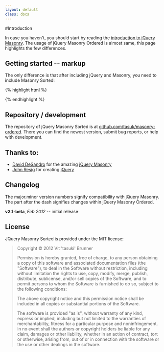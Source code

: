 ```yaml
---
layout: default
class: docs
---
```


#Introduction

In case you haven't, you should start by reading the [introduction to jQuery Masonry](http://masonry.desandro.com/docs/intro.html). The usage of jQuery Masonry Ordered is almost same, this page highlights the few differences.

## Getting started -- markup

The only difference is that after including jQuery and Masonry, you need to include Masonry Sorted:

{% highlight html %}
<script src="//ajax.googleapis.com/ajax/libs/jquery/1.6.1/jquery.min.js"></script>
<script src="/path/to/jquery.masonry.min.js"></script>
<script src="/path/to/jquery.masonry.ordered.js"></script>
{% endhighlight %}

## Repository / development

The repository of jQuery Masonry Sorted is at [github.com/tasuk/masonry-ordered](http://github.com/tasuk/masonry-ordered). There you can find the newest version, submit bug reports, or help with development.

## Thanks to:
- [David DeSandro](http://desandro.com/) for the amazing [jQuery Masonry](http://masonry.desandro.com/)
- [John Resig](http://ejohn.org/) for creating [jQuery](http://jquery.com/)

## Changelog

The major.minor version numbers signify compatibility with jQuery Masonry. The part after the dash signifies changes within jQuery Masonry Ordered.

**v2.1-beta**, *Feb 2012* -- initial release

## License
JQuery Masonry Sorted is provided under the MIT license:

> Copyright &copy; 2012 Vit 'tasuki' Brunner
>
> Permission is hereby granted, free of charge, to any person obtaining a copy of this software and associated documentation files (the "Software"), to deal in the Software without restriction, including without limitation the rights to use, copy, modify, merge, publish, distribute, sublicense, and/or sell copies of the Software, and to permit persons to whom the Software is furnished to do so, subject to the following conditions:
>
> The above copyright notice and this permission notice shall be included in all copies or substantial portions of the Software.
>
> The software is provided "as is", without warranty of any kind, express or implied, including but not limited to the warranties of merchantability, fitness for a particular purpose and noninfringement. In no event shall the authors or copyright holders be liable for any claim, damages or other liability, whether in an action of contract, tort or otherwise, arising from, out of or in connection with the software or the use or other dealings in the software.
